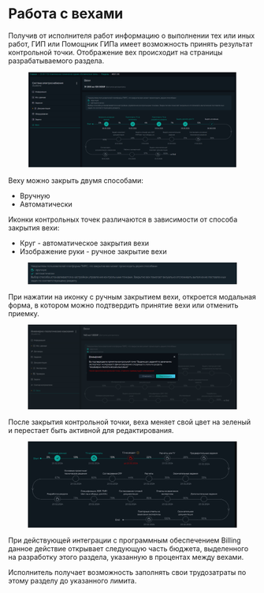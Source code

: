 # Работа с вехами

Получив от исполнителя работ информацию о выполнении тех или иных работ, ГИП или Помощник ГИПа имеет возможность принять результат контрольной точки. Отображение вех происходит на страницы разрабатываемого раздела.

<figure><img src="../../.gitbook/assets/Вехи 1 (1).png" alt=""><figcaption></figcaption></figure>

Веху можно закрыть двумя способами:

* Вручную
* Автоматически

Иконки контрольных точек различаются в зависимости от способа закрытия вехи:

* Круг - автоматическое закрытия вехи
* Изображение руки - ручное закрытие вехи

<figure><img src="../../.gitbook/assets/Вехи 2 (1).png" alt=""><figcaption></figcaption></figure>

При нажатии на иконку с ручным закрытием вехи, откроется модальная форма, в котором можно подтвердить принятие вехи или отменить приемку.

<figure><img src="../../.gitbook/assets/image (1893).png" alt=""><figcaption></figcaption></figure>

После закрытия контрольной точки, веха меняет свой цвет на зеленый и перестает быть активной для редактирования.&#x20;

<figure><img src="../../.gitbook/assets/Вехи 3.png" alt=""><figcaption></figcaption></figure>

При действующей интеграции с программным обеспечением Billing данное действие открывает следующую часть бюджета, выделенного на разработку этого раздела, указанную в процентах между вехами.&#x20;

Исполнитель получает возможность заполнять свои трудозатраты по этому разделу до указанного лимита.&#x20;
